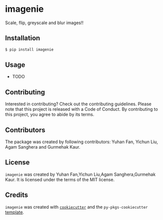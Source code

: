 # imagenie

Scale, flip, greyscale and blur images!!

## Installation

``` bash
$ pip install imagenie
```

## Usage

-   TODO

## Contributing

Interested in contributing? Check out the contributing guidelines. Please note that this project is released with a Code of Conduct. By contributing to this project, you agree to abide by its terms.

## Contributors

The package was created by following contributors: Yuhan Fan, Yichun Liu, Agam Sanghera and Gurmehak Kaur.

## License

`imagenie` was created by Yuhan Fan,Yichun Liu,Agam Sanghera,Gurmehak Kaur. It is licensed under the terms of the MIT license.

## Credits

`imagenie` was created with [`cookiecutter`](https://cookiecutter.readthedocs.io/en/latest/) and the `py-pkgs-cookiecutter` [template](https://github.com/py-pkgs/py-pkgs-cookiecutter).
